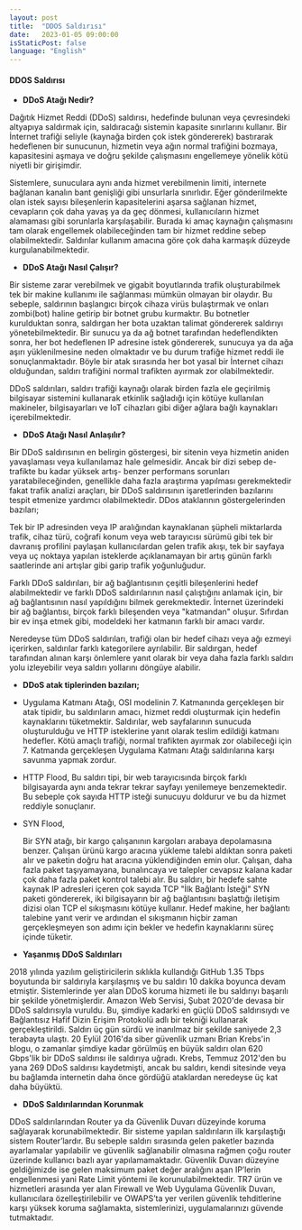 ```yaml
---
layout: post
title:  "DDOS Saldırısı"
date:   2023-01-05 09:00:00
isStaticPost: false
language: "English"
---
```


#### **DDOS Saldırısı**

- **DDoS Atağı Nedir?**

Dağıtık Hizmet Reddi (DDoS) saldırısı, hedefinde bulunan veya çevresindeki altyapıya saldırmak için, saldıracağı sistemin kapasite sınırlarını kullanır. Bir İnternet trafiği seliyle (kaynağa birden çok istek göndererek) bastırarak hedeflenen bir sunucunun, hizmetin veya ağın normal trafiğini bozmaya, kapasitesini aşmaya ve doğru şekilde çalışmasını engellemeye yönelik kötü niyetli bir girişimdir.

Sistemlere, sunuculara aynı anda hizmet verebilmenin limiti, internete bağlanan kanalın bant genişliği gibi unsurlarla sınırlıdır. Eğer gönderilmekte olan istek sayısı bileşenlerin kapasitelerini aşarsa sağlanan hizmet, cevapların çok daha yavaş ya da geç dönmesi, kullanıcıların hizmet alamaması gibi sorunlarla karşılaşabilir. Burada ki amaç kaynağın çalışmasını tam olarak engellemek olabileceğinden tam bir hizmet reddine sebep olabilmektedir. Saldırılar kullanım amacına göre çok daha karmaşık düzeyde kurgulanabilmektedir.

- **DDoS Atağı Nasıl Çalışır?**

Bir sisteme zarar verebilmek ve gigabit boyutlarında trafik oluşturabilmek tek bir makine kullanımı ile sağlanması mümkün olmayan bir olaydır. Bu sebeple, saldırının başlangıcı birçok cihaza virüs bulaştırmak ve onları zombi(bot) haline getirip bir botnet grubu kurmaktır. Bu botnetler kurulduktan sonra, saldırgan her bota uzaktan talimat göndererek saldırıyı yönetebilmektedir. Bir sunucu ya da ağ botnet tarafından hedeflendikten sonra, her bot hedeflenen IP adresine istek göndererek, sunucuya ya da ağa aşırı yüklenilmesine neden olmaktadır ve bu durum trafiğe hizmet reddi ile sonuçlanmaktadır. Böyle bir atak sırasında her bot yasal bir İnternet cihazı olduğundan, saldırı trafiğini normal trafikten ayırmak zor olabilmektedir.

DDoS saldırıları, saldırı trafiği kaynağı olarak birden fazla ele geçirilmiş bilgisayar sistemini kullanarak etkinlik sağladığı için kötüye kullanılan makineler, bilgisayarları ve IoT cihazları gibi diğer ağlara bağlı kaynakları içerebilmektedir.

- **DDoS Atağı Nasıl Anlaşılır?**

Bir DDoS saldırısının en belirgin göstergesi, bir sitenin veya hizmetin aniden yavaşlaması veya kullanılamaz hale gelmesidir. Ancak bir dizi sebep de- trafikte bu kadar yüksek artış- benzer performans sorunları yaratabileceğinden, genellikle daha fazla araştırma yapılması gerekmektedir fakat trafik analizi araçları, bir DDoS saldırısının işaretlerinden bazılarını tespit etmenize yardımcı olabilmektedir. DDos ataklarının göstergelerinden bazıları;

Tek bir IP adresinden veya IP aralığından kaynaklanan şüpheli miktarlarda trafik, cihaz türü, coğrafi konum veya web tarayıcısı sürümü gibi tek bir davranış profilini paylaşan kullanıcılardan gelen trafik akışı, tek bir sayfaya veya uç noktaya yapılan isteklerde açıklanamayan bir artış günün farklı saatlerinde ani artışlar gibi garip trafik yoğunluğudur.

Farklı DDoS saldırıları, bir ağ bağlantısının çeşitli bileşenlerini hedef alabilmektedir ve farklı DDoS saldırılarının nasıl çalıştığını anlamak için, bir ağ bağlantısının nasıl yapıldığını bilmek gerekmektedir.
İnternet üzerindeki bir ağ bağlantısı, birçok farklı bileşenden veya "katmandan" oluşur. Sıfırdan bir ev inşa etmek gibi, modeldeki her katmanın farklı bir amacı vardır.

Neredeyse tüm DDoS saldırıları, trafiği olan bir hedef cihazı veya ağı ezmeyi içerirken, saldırılar farklı kategorilere ayrılabilir. Bir saldırgan, hedef tarafından alınan karşı önlemlere yanıt olarak bir veya daha fazla farklı saldırı yolu izleyebilir veya saldırı yollarını döngüye alabilir.

- **DDoS atak tiplerinden bazıları;**
 - Uygulama Katmanı Atağı,
    OSI modelinin 7. Katmanında gerçekleşen bir atak tipidir, bu saldırıların amacı, hizmet reddi oluşturmak için hedefin kaynaklarını tüketmektir. Saldırılar, web sayfalarının sunucuda oluşturulduğu ve HTTP isteklerine yanıt olarak teslim edildiği katmanı hedefler. Kötü amaçlı trafiği, normal trafikten ayırmak zor olabileceği için 7. Katmanda gerçekleşen Uygulama Katmanı Atağı saldırılarına karşı savunma yapmak zordur.

 -  HTTP Flood, 
      Bu saldırı tipi, bir web tarayıcısında birçok farklı bilgisayarda aynı anda tekrar tekrar sayfayı yenilemeye benzemektedir. Bu sebeple çok sayıda HTTP isteği sunucuyu doldurur ve bu da hizmet reddiyle sonuçlanır.

 -  SYN Flood,

     Bir SYN atağı, bir kargo çalışanının kargoları arabaya depolamasına benzer. Çalışan ürünü kargo aracına yükleme talebi aldıktan sonra paketi alır ve paketin doğru hat aracına yüklendiğinden emin olur. Çalışan, daha fazla paket taşıyamayana, bunalıncaya ve talepler cevapsız kalana kadar çok daha fazla paket kontrol talebi alır. Bu saldırı, bir hedefe sahte kaynak IP adresleri içeren çok sayıda TCP "İlk Bağlantı İsteği" SYN paketi göndererek, iki bilgisayarın bir ağ bağlantısını başlattığı iletişim dizisi olan TCP el sıkışmasını kötüye kullanır. Hedef makine, her bağlantı talebine yanıt verir ve ardından el sıkışmanın hiçbir zaman gerçekleşmeyen son adımı için bekler ve hedefin kaynaklarını süreç içinde tüketir.



- **Yaşanmış DDoS Saldırıları**

2018 yılında yazılım geliştiricilerin sıklıkla kullandığı GitHub 1.35 Tbps boyutunda bir saldırıyla karşılaşmış ve bu saldırı 10 dakika boyunca devam etmiştir. Sistemlerinde yer alan DDoS koruma hizmeti ile bu saldırıyı başarılı bir şekilde yönetmişlerdir. Amazon Web Servisi, Şubat 2020'de devasa bir DDoS saldırısıyla vuruldu. Bu, şimdiye kadarki en güçlü DDoS saldırısıydı ve Bağlantısız Hafif Dizin Erişim Protokolü adlı bir tekniği kullanarak gerçekleştirildi. Saldırı üç gün sürdü ve inanılmaz bir şekilde saniyede 2,3 terabayta ulaştı. 20 Eylül 2016'da siber güvenlik uzmanı Brian Krebs'in blogu, o zamanlar şimdiye kadar görülmüş en büyük saldırı olan 620 Gbps'lik bir DDoS saldırısı ile saldırıya uğradı. Krebs, Temmuz 2012'den bu yana 269 DDoS saldırısı kaydetmişti, ancak bu saldırı, kendi sitesinde veya bu bağlamda internetin daha önce gördüğü ataklardan neredeyse üç kat daha büyüktü.


- **DDoS Saldırılarından Korunmak**

DDoS saldırılarından Router ya da Güvenlik Duvarı düzeyinde koruma sağlayarak korunabilmektedir. Bir sisteme yapılan saldırıların ilk karşılaştığı sistem Router’lardır. Bu sebeple saldırı sırasında gelen paketler bazında ayarlamalar yapılabilir ve güvenlik sağlanabilir olmasına rağmen çoğu router üzerinde kullanıcı bazlı ayar yapılamamaktadır. Güvenlik Duvarı düzeyine geldiğimizde ise gelen maksimum paket değer aralığını aşan IP’lerin engellenmesi yani Rate Limit yöntemi ile korunulabilmektedir. TR7 ürün ve hizmetleri arasında yer alan Firewall ve Web Uygulama Güvenlik Duvarı, kullanıcılara özelleştirilebilir ve OWAPS’ta yer verilen güvenlik tehditlerine karşı yüksek koruma sağlamakta, sistemlerinizi, uygulamalarınızı güvende tutmaktadır.


